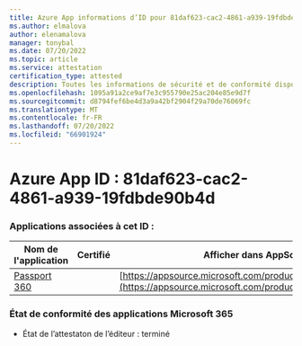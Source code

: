 ```yaml
---
title: Azure App informations d’ID pour 81daf623-cac2-4861-a939-19fdbde90b4d
ms.author: elmalova
author: elenamalova
manager: tonybal
ms.date: 07/20/2022
ms.topic: article
ms.service: attestation
certification_type: attested
description: Toutes les informations de sécurité et de conformité disponibles pour 81daf623-cac2-4861-a939-19fdbde90b4d.
ms.openlocfilehash: 1095a91a2ce9af7e3c955790e25ac204e85e9d7f
ms.sourcegitcommit: d8794fef6be4d3a9a42bf2904f29a70de76069fc
ms.translationtype: MT
ms.contentlocale: fr-FR
ms.lasthandoff: 07/20/2022
ms.locfileid: "66901924"
---
```

# <a name="azure-app-id-81daf623-cac2-4861-a939-19fdbde90b4d"></a>Azure App ID : 81daf623-cac2-4861-a939-19fdbde90b4d


### <a name="apps-associated-with-this-id"></a>Applications associées à cet ID :
| **Nom de l'application** | **Certifié** | **Afficher dans AppSource** |
|--------------|---------------|-----------------------|
| [Passport 360](../forward/WA200004322.md) |  | [https://appsource.microsoft.com/product/office/WA200004322](https://appsource.microsoft.com/product/office/WA200004322) |

### <a name="microsoft-365-app-compliance-status"></a>État de conformité des applications Microsoft 365
- État de l’attestaton de l’éditeur : terminé
